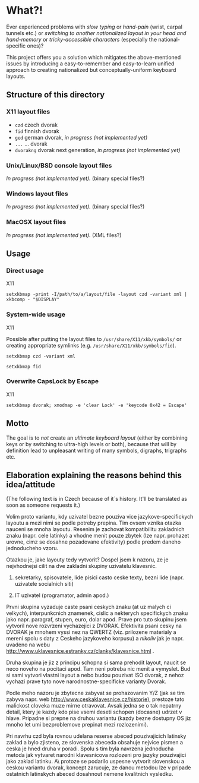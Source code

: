 What?!
======

Ever experienced problems with *slow typing* or *hand-pain* (wrist, carpal tunnels etc.) or *switching to another nationalized layout in your head and hand-memory* or *tricky-accessible characters* (especially the national-specific ones)?

This project offers you a solution which mitigates the above-mentioned issues by introducing a easy-to-remember and easy-to-learn unified approach to creating nationalized but conceptually-uniform keyboard layouts.

Structure of this directory
---------------------------

### X11 layout files

*   `czd` czech dvorak
*   `fid` finnish dvorak
*   `ged` german dvorak, *in progress (not implemented yet)*
*   `...` ... dvorak
*   `dvorakng` dvorak next generation, *in progress (not implemented yet)*

### Unix/Linux/BSD console layout files

*In progress (not implemented yet).* (binary special files?)

### Windows layout files

*In progress (not implemented yet).* (binary special files?)

### MacOSX layout files

*In progress (not implemented yet).* (XML files?)

Usage
-----

### Direct usage

X11

`setxkbmap -print -I/path/to/a/layout/file -layout czd -variant xml | xkbcomp - "$DISPLAY"`

### System-wide usage

X11

Possible after putting the layout files to `/usr/share/X11/xkb/symbols/` or creating appropriate symlinks (e.g. `/usr/share/X11/xkb/symbols/fid`).

`setxkbmap czd -variant xml`

`setxkbmap fid`

### Overwrite CapsLock by Escape

X11

`setxkbmap dvorak; xmodmap -e 'clear Lock' -e 'keycode 0x42 = Escape'`

Motto
-----

The goal is to *not* create an *ultimate keyboard layout* (either by combining keys or by switching to ultra-high levels or both), because that will by definition lead to unpleasant writing of many symbols, digraphs, trigraphs etc.

Elaboration explaining the reasons behind this idea/attitude
------------------------------------------------------------

(The following text is in Czech because of it\`s history. It'll be translated as soon as someone requests it.)

Volim proto variantu, kdy uzivatel bezne pouziva vice jazykove-specifickych layoutu a mezi nimi se podle potreby prepina. Tim ovsem vznika otazka nauceni se mnoha layoutu. Resenim je zachovat kompatibilitu zakladnich znaku (napr. cele latinky) a vhodne menit pouze zbytek (lze napr. prohazet urovne, cimz se dosahne pozadovane efektivity) podle predem daneho jednoducheho vzoru.

Otazkou je, jake layouty tedy vytvorit? Dospel jsem k nazoru, ze je nejvhodnejsi cilit na dve zakladni skupiny uzivatelu klavesnic.

1) sekretarky, spisovatele, lide pisici casto ceske texty, bezni lide (napr. uzivatele socialnich siti)

2) IT uzivatel (programator, admin apod.)

Prvni skupina vyzaduje caste psani ceskych znaku (at uz malych ci velkych), interpunkcnich znamenek, cislic a nekterych specifickych znaku jako napr. paragraf, stupen, euro, dolar apod. Prave pro tuto skupinu jsem vytvoril nove rozvrzeni vychazejici z DVORAK. Efektivita psani cesky na DVORAK je mnohem vyssi nez na QWERTZ (viz. prilozene materialy a mereni spolu s daty z Ceskeho jazykoveho korpusu) a *nikoliv* jak je napr. uvadeno na webu http://www.uklavesnice.estranky.cz/clanky/klavesnice.html .

Druha skupina je jiz z principu schopna si sama prehodit layout, naucit se neco noveho na pocitaci apod. Tam neni potreba nic menit a vymyslet. Bud si sami vytvori vlastni layout a nebo budou pouzivat ISO dvorak, z nehoz vychazi prave tyto nove narodnostne-specificke varianty Dvorak.

Podle meho nazoru je zbytecne zabyvat se prohazovanim Y/Z (jak se tim zabyva napr. web http://www.ceskaklavesnice.cz/historie), prestoze tato malickost cloveka muze mirne otravovat. Avsak jedna se o tak nepatrny detail, ktery je kazdy kdo pise vsemi deseti schopen (docasne) udrzet v hlave. Pripadne si prepne na druhou variantu (kazdy bezne dostupny OS jiz mnoho let umi bezproblemove prepinat mezi rozlozenimi).

Pri navrhu czd byla rovnou udelana reserse abeced pouzivajicich latinsky zaklad a bylo zjisteno, ze slovenska abeceda obsahuje nejvice pismen a ceska je hned druha v poradi. Spolu s tim byla navrzena jednoducha metoda jak vytvaret narodni klavesnicova rozlozeni pro jazyky pouzivajici jako zaklad latinku. A\ protoze se podarilo uspesne vytvorit slovenskou a ceskou variantu dvorak, koncept zarucuje, ze danou metodou lze v pripade ostatnich latinskych abeced dosahnout nemene kvalitnich vysledku.
